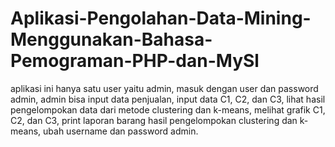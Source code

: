 # Aplikasi-Pengolahan-Data-Mining-Menggunakan-Bahasa-Pemograman-PHP-dan-MySl
aplikasi ini hanya satu user yaitu admin, masuk dengan user dan password admin, admin bisa input data penjualan, input data C1, C2, dan C3, lihat hasil pengelompokan data dari metode clustering dan k-means, melihat grafik C1, C2, dan C3, print laporan barang hasil pengelompokan clustering dan k-means, ubah username dan password admin.
